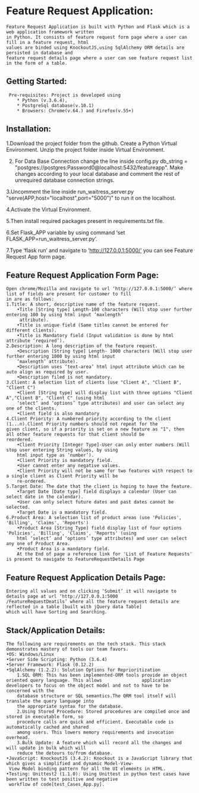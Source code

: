 # Feature Request Application:
	Feature Request Application is built with Python and Flask which is a web application framework written 
	in Python. It consists of feature request form page where a user can fill in a feature request, html 
	values are binded using KnockoutJS,using SqlAlchemy ORM details are persisted in database and 
	feature request details page where a user can see feature request list in the form of a table.
  
 ## Getting Started:
	 Pre-requisites: Project is developed using
	    * Python (v.3.6.4), 
	    * PostgreSql database(v.10.1)
	    * Browsers: Chrome(v.64.) and Firefox(v.55+)
 
## Installation:
1.Download the project folder from the github. Create a Python Virtual Environment. Unzip the project folder 
inside Virtual Environment.

2. For Data Base Connection change the line inside config.py 
db_string = "postgres://postgres:Password0@localhost:5432/featureapp".
Make changes according to your local database and comment the rest of unrequired database connection strings.

3.Uncomment the line inside run_waitress_server.py "serve(APP,host="localhost",port="5000")" to run it on the localhost.

4.Activate the Virtual Environment.
	
5.Then install required packages present in requirements.txt file.

6.Set Flask_APP variable by using command ‘set FLASK_APP=run_waitress_server.py’.

7.Type ‘flask run’ and navigate to ‘http://127.0.0.1:5000/’ you can see Feature Request App form page.

## Feature Request Application Form Page:
 	Open chrome/Mozilla and navigate to url ‘http://127.0.0.1:5000/’ where list of fields are present for customer to fill
	in are as follows:
	1.Title: A short, descriptive name of the feature request.
		•Title [String type] Length-100 characters (Will stop user further entering 100 by using html input ‘maxlength’
		 attribute).
		•Title is unique field (Same titles cannot be entered for different clients).
		•Title is Mandatory field (Input validation is done by html attribute ‘required’).
	2.Description: A long description of the feature request.
		•Description [String type] Length- 1000 characters (Will stop user further entering 1000 by using html input 
		‘maxlength’ attribute).
		•Description uses ‘text-area’ html input attribute which can be auto align as required by user.
		•Description filed is not mandatory.
	3.Client: A selection list of clients (use "Client A", "Client B", "Client C")
		•Client [String type] will display list with three options "Client A","Client B", "Client C" (using html  
		‘select’ and ‘options’ type attributes) and user can select any one of the clients.
		•Client field is also mandatory
	4.Client Priority: A numbered priority according to the client (1...n).Client Priority numbers should not repeat for the 
	given client, so if a priority is set on a new feature as "1", then all other feature requests for that client should be 
	reordered.
		•Client Priority [Integer Type]-User can only enter numbers (Will stop user entering String values, by using 
		html input type as ‘number’).
		•Client Priority is mandatory field.
		•User cannot enter any negative values.
		•Client Priority will not be same for two features with respect to a single client as Client Priority will be 
		re-ordered.
	5.Target Date: The date that the client is hoping to have the feature.
		•Target Date [Date type] field displays a calendar (User can select date in the calendar).
		•User can only select future dates and past dates cannot be selected.
		•Target Date is a mandatory field.
	6.Product Area: A selection list of product areas (use 'Policies', 'Billing', 'Claims', 'Reports')
		•Product Area [String Type] field display list of four options 'Policies', 'Billing', 'Claims', 'Reports' (using 
		html ‘select’ and ‘options’ type attributes) and user can select any one of Product Area.
		•Product Area is a mandatory field.
    	At the End of page a reference link for 'List of Feature Requests' is present to navigate to FeatureRequestDetails Page
        
## Feature Request Application Details Page:
	Entering all values and on clicking ‘Submit’ it will navigate to details page at url ‘http://127.0.0.1:5000
	/FeatureRequestDeatils’ where all the feature request details are reflected in a table [built with jQuery data Table]
	which will have Sorting and Searching.
	
## Stack/Application Details:
	The following are requirements on the tech stack. This stack demonstrates mastery of tools our team favors.
	•OS: Windows/Linux
	•Server Side Scripting: Python (3.6.4)
	•Server Framework: Flask (0.12.2)
	•SqlAlchemy (1.2.2): Solution Options for Reprioritization
		1.SQL ORM: This has been implemented-ORM tools provide an object oriented query language. This allows 				application developers to focus on the object model and not to have to be concerned with the 
		database structure or SQL semantics.The ORM tool itself will translate the query language into 
		the appropriate syntax for the database.
		2.Using Stored Procedure: Stored procedures are compiled once and stored in executable form, so 
		procedure calls are quick and efficient. Executable code is automatically cached and shared 
		among users. This lowers memory requirements and invocation overhead.
		3.Bulk Update: A feature which will record all the changes and will update in bulk which will 
		reduce the detours to/from database.
	•JavaScript: KnockoutJS (3.4.2): Knockout is a JavaScript library that which gives a simplified and dynamic Model-View-
	 View Model binding pattern for all the UI elements in HTML.
	•Testing: Unittest2 (1.1.0): Using Unittest in python test cases have been written to test positive and negative 
	 workflow of code[test_Cases_App.py]. 
